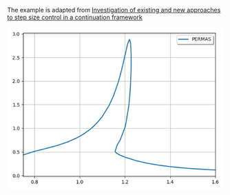 The example is adapted from [Investigation of existing and new approaches to step size control in a continuation framework](https://doi.org/10.1016/j.compstruc.2025.107747)

![HBM](HBM_03.png "Results of the gap spring oscillator")
